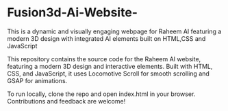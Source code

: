 # Fusion3d-Ai-Website-
This is a dynamic and visually engaging webpage for Raheem AI featuring a modern 3D design with integrated AI elements built on HTML,CSS and JavaScript

This repository contains the source code for the Raheem AI website, featuring a modern 3D design and interactive elements. Built with HTML, CSS, and JavaScript, it uses Locomotive Scroll for smooth scrolling and GSAP for animations.

To run locally, clone the repo and open index.html in your browser. Contributions and feedback are welcome!
